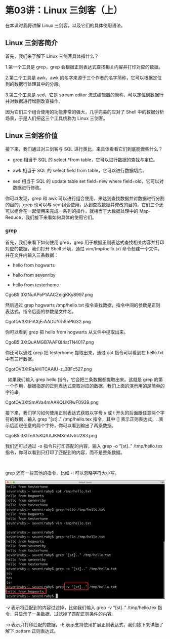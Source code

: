 # 第03讲：Linux 三剑客（上）

在本课时我将讲解 Linux 三剑客，以及它们的具体使用语法。

## Linux 三剑客简介      

首先，我们来了解下 Linux 三剑客具体指什么？

1.第一个工具是 grep，grep 会根据正则表达式查找相关内容并打印对应的数据。

2.第二个工具是 awk，awk 的名字来源于三个作者的名字简称，它可以根据定位到的数据行处理其中的分段。

3.第三个工具是 sed，它是 stream editor 流式编辑器的简称，可以定位到数据行并对数据进行增删改查操作。

因为它们三个组合使用的功能非常的强大，几乎完美的应对了 Shell 中的数据分析场景，于是人们把这三个工具统称为 Linux 三剑客。

## Linux 三剑客价值      

接下来，我们通过对三剑客与 SQL 进行类比，来具体看看它们到底能做些什么？

* grep 相当于 SQL 的 select *from table，它可以进行数据的查找与定位。

* awk 相当于 SQL 的 select field from table，它可以进行数据切片。

* sed 相当于 SQL 的 update table set field=new where field=old，它可以对数据进行修改。

你可以发现，grep 和 awk 可以进行组合使用，来达到查找数据并对数据进行分割的目的，grep 也可以与 sed 组合使用，达到查找数据并修改的目的，它们三个还可以组合在一起使用来完成一系列的操作，就相当于大数据处理中的 Map-Reduce，我们接下来看如何具体的使用它们。

### grep      

首先，我们来看下如何使用 grep，grep 用于根据正则表达式查找相关内容并打印对应的数据，我们打开 Shell 环境，通过 vim/tmp/hello.txt 命令创建一个文件，并在文件内输入三条数据：

* hello from hogwarts

* hello from sevenriby

* hello from testerhome

CgoB5l3XtNuAPoP1AACZeigKKy8997.png

然后通过 grep hogwarts /tmp/hello.txt 指令查找数据，指令中间的参数是正则表达式，指令后面的参数是文件名。

CgotOV3XtPiAXjErAADUYrh9hPI032.png


你可以看到 grep 把 hello from hogwarts 从文件中提取出来。

 CgoB5l3XtQuAMGB7AAFQI4atTN4017.png
 
你还可以通过 grep 把 testerhome 提取出来，通过 cat 指令可以看到在 hello.txt 中有三行数据。 
  
CgotOV3XtRqAHiTCAAIU-z_0BFc527.png    

 
如果我们输入 grep hello 指令，它会把三条数据都提取出来。这就是 grep 的第一个作用，根据指定的正则表达式查取对应的数据，我们上面的演示用的是简单的字符串。

CgotOV3XtSmAVa4mAAKQLiKRwF0939.png

接下来，我们学习如何使用正则表达式获取以字母 s 或 t 开头的后面跟任意两个字符的数据，输入 grep "[st].." /tmp/hello.tex 指令，其中 [] 表示正则表达式，..表示后面跟任意的两个字符，你可以看到输出了两条数据。

CgoB5l3XtTeAfsKQAAJKMXmUvhU283.png

我们还可以通过 -o 指令只打印匹配的内容，输入 grep -o "[st].." /tmp/hello.tex 指令，你可以看到只打印了匹配到的内容，而不是整条数据。

       

grep 还有一些其他的指令，比如 -i 可以忽略字符大小写。  

![](/static/image/CgoB5l3XtUWAK5t-AAIxEAoUhtM359.png)


-v 表示将匹配到的内容过滤掉，比如我们输入 grep -v "[st].." /tmp/hello.tex 指令，只显示了一条数据，过滤掉了匹配正则条件的内容。


-o 表示只打印匹配的数据，-E 表示支持使用扩展正则表达式，我们接下来详细了解下 pattern 正则表达式。